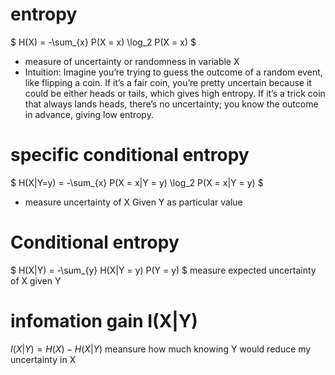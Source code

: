 # entropy
$
H(X) = -\sum_{x} P(X = x) \log_2 P(X = x)
$

- measure of uncertainty or randomness in variable X
- Intuition: Imagine you’re trying to guess the outcome of a random event, like flipping a coin. If it’s a fair coin, you’re pretty uncertain because it could be either heads or tails, which gives high entropy. If it’s a trick coin that always lands heads, there’s no uncertainty; you know the outcome in advance, giving low entropy.
# specific conditional entropy
$
H(X|Y=y) = -\sum_{x} P(X = x|Y = y) \log_2 P(X = x|Y = y)
$
- measure uncertainty of X Given Y as particular value

# Conditional entropy
$
H(X|Y) = -\sum_{y} H(X|Y = y) P(Y = y)
$
measure expected uncertainty of X given Y
# infomation gain I(X|Y)
$I(X|Y) = H(X) - H(X|Y)$
meansure how much knowing Y would reduce my uncertainty in X